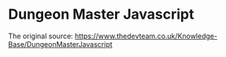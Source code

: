 # Dungeon Master Javascript


The original source: 
https://www.thedevteam.co.uk/Knowledge-Base/DungeonMasterJavascript
